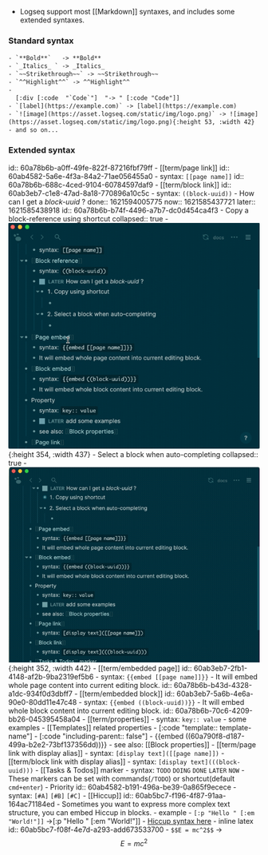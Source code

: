 - Logseq support most [[Markdown]] syntaxes, and includes some extended syntaxes.
### **Standard** syntax
	- `**Bold**`   -> **Bold**
	- `_Italics_ ` -> _Italics_
	- `~~Strikethrough~~` -> ~~Strikethrough~~
	- `^^Highlight^^` -> ^^Highlight^^
	-
	  [:div [:code  "`Code`"]  "-> " [:code "Code"]]
	- `[label](https://example.com)` -> [label](https://example.com)
	- `![image](https://asset.logseq.com/static/img/logo.png)` -> ![image](https://asset.logseq.com/static/img/logo.png){:height 53, :width 42}
	- and so on...
### **Extended** syntax
id:: 60a78b6b-a0ff-49fe-822f-87216fbf79ff
	- [[term/page link]]
	  id:: 60ab4582-5a6e-4f3a-84a2-71ae056455a0
		- syntax: `[[page name]]`
		  id:: 60a78b6b-688c-4ced-9104-60784597daf9
	- [[term/block link]]
	  id:: 60ab3eb7-c1e8-47ad-8a18-770896a10c5c
		- syntax: `((block-uuid))`
		- How can I get a _block-uuid_ ?
		  done:: 1621594005775
		  now:: 1621585437721
		  later:: 1621585438918
		  id:: 60a78b6b-b74f-4496-a7b7-dc0d454ca4f3
			- Copy a block-reference using shortcut
			  collapsed:: true
				- ![2021-05-21 18.41.54.gif](../assets/2021-05-21_18.41.54_1621593786418_0.gif){:height 354, :width 437}
			- Select a block when auto-completing
			  collapsed:: true
				- ![2021-05-21 18.45.31.gif](../assets/2021-05-21_18.45.31_1621593958149_0.gif){:height 352, :width 442}
	- [[term/embedded page]]
	  id:: 60ab3eb7-2fb1-4148-af2b-9ba2319ef5b6
		- syntax: `{{embed [[page name]]}}`
			- It will embed whole page content into current editing block.
			  id:: 60a78b6b-b43d-4328-a1dc-934f0d3dbff7
	- [[term/embedded block]]
	  id:: 60ab3eb7-5a6b-4e6a-90e0-80dd11e47c48
		- syntax: `{{embed ((block-uuid))}}`
		- It will embed whole block content into current editing block.
		  id:: 60a78b6b-70c6-4209-bb26-045395458a04
	- [[term/properties]]
		- syntax: `key:: value`
		- some examples
			- [[Templates]] related properties
		-
		  [:code "template:: template-name"]
		-
		  [:code "including-parent:: false"]
		- {{embed ((60a790f8-d187-499a-b2e2-73bf137356dd))}}
			- see also: [[Block properties]]
	- [[term/page link with display alias]]
		- syntax: `[display text]([[page name]])`
	- [[term/block link with display alias]]
		- syntax: `[display text](((block-uuid)))`
	- [[Tasks & Todos]] marker
		- syntax: `TODO` `DOING` `DONE` `LATER` `NOW`
		- These markers can be set with commands(`/TODO`) 
		  or shortcut(default `cmd+enter`)
	- Priority
	  id:: 60ab4582-b191-496a-be39-0a865f9ecece
		- syntax: `[#A]` `[#B]` `[#C]`
	- [[Hiccup]]
	  id:: 60ab5bc7-f196-4f87-91aa-164ac71184ed
		- Sometimes you want to express more complex text structure, you can embed Hiccup in blocks.
		- example
			- `[:p "Hello " [:em "World!"]]`
			  ->[:p "Hello " [:em "World!"]]
		- [Hiccup syntax here](https://github.com/weavejester/hiccup/wiki/Syntax)
	- inline latex
	  id:: 60ab5bc7-f08f-4e7d-a293-add673533700
		- `$$E = mc^2$$` -> $$E = mc^2$$